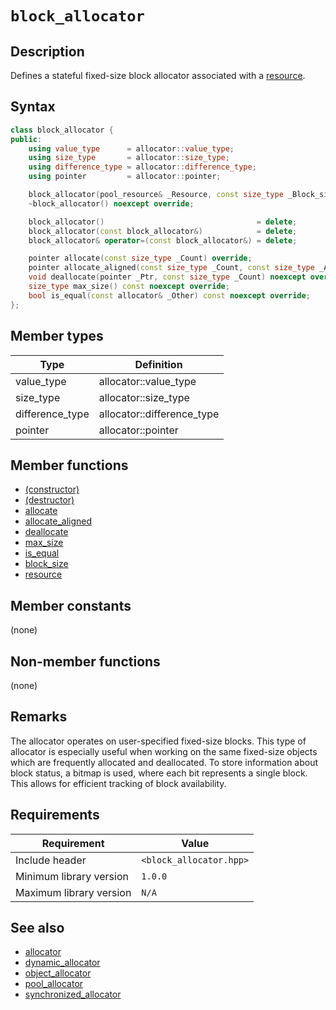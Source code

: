 # `block_allocator`

## Description

Defines a stateful fixed-size block allocator associated with a [resource](../pool_resource/pool_resource.md).

## Syntax

```cpp
class block_allocator {
public:
    using value_type      = allocator::value_type;
    using size_type       = allocator::size_type;
    using difference_type = allocator::difference_type;
    using pointer         = allocator::pointer;

    block_allocator(pool_resource& _Resource, const size_type _Block_size);
    ~block_allocator() noexcept override;

    block_allocator()                                  = delete;
    block_allocator(const block_allocator&)            = delete;
    block_allocator& operator=(const block_allocator&) = delete;

    pointer allocate(const size_type _Count) override;
    pointer allocate_aligned(const size_type _Count, const size_type _Align) override;
    void deallocate(pointer _Ptr, const size_type _Count) noexcept override;
    size_type max_size() const noexcept override;
    bool is_equal(const allocator& _Other) const noexcept override;
};
```

## Member types

| Type            | Definition                 |
|-----------------|----------------------------|
| value_type      | allocator::value_type      |
| size_type       | allocator::size_type       |
| difference_type | allocator::difference_type |
| pointer         | allocator::pointer         |

## Member functions

- [(constructor)](block_allocator-ctor.md)
- [(destructor)](block_allocator-dtor.md)
- [allocate](block_allocator-allocate.md)
- [allocate_aligned](block_allocator-allocate_aligned.md)
- [deallocate](block_allocator-deallocate.md)
- [max_size](block_allocator-max_size.md)
- [is_equal](block_allocator-is_equal.md)
- [block_size](block_allocator-block_size.md)
- [resource](block_allocator-resource.md)

## Member constants

(none)

## Non-member functions

(none)

## Remarks

The allocator operates on user-specified fixed-size blocks. This type of allocator is especially useful when working on the same 
fixed-size objects which are frequently allocated and deallocated. To store information about block status, a bitmap is used, where 
each bit represents a single block. This allows for efficient tracking of block availability.

## Requirements

| Requirement             | Value                   |
|-------------------------|-------------------------|
| Include header          | `<block_allocator.hpp>` |
| Minimum library version | `1.0.0`                 |
| Maximum library version | `N/A`                   |

## See also

- [allocator](../allocator/allocator.md)
- [dynamic_allocator](../dynamic_allocator/dynamic_allocator.md)
- [object_allocator](../object_allocator/object_allocator.md)
- [pool_allocator](../pool_allocator/pool_allocator.md)
- [synchronized_allocator](../synchronized_allocator/synchronized_allocator.md)